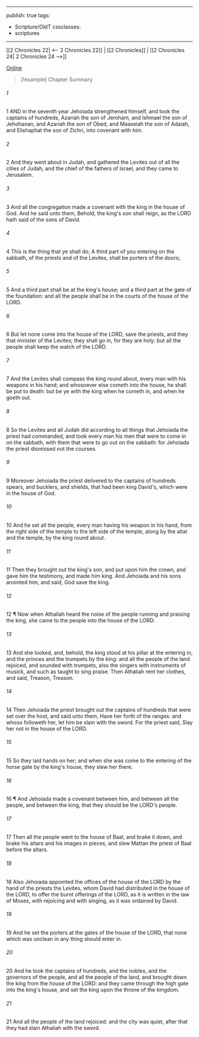 

---
publish: true
tags:
  - Scripture/OldT
cssclasses:
  - scriptures
---
[[2 Chronicles 22| <-- 2 Chronicles 22]] | [[2 Chronicles]] | [[2 Chronicles 24| 2 Chronicles 24 -->]]

[Online](https://churchofjesuschrist.org/study/scriptures/ot/2-chr/23?lang=eng)

>[!example] Chapter Summary
>
###### 1
1 AND in the seventh year Jehoiada strengthened himself, and took the captains of hundreds, Azariah the son of Jeroham, and Ishmael the son of Jehohanan, and Azariah the son of Obed, and Maaseiah the son of Adaiah, and Elishaphat the son of Zichri, into covenant with him.
###### 2
2 And they went about in Judah, and gathered the Levites out of all the cities of Judah, and the chief of the fathers of Israel, and they came to Jerusalem.
###### 3
3 And all the congregation made a covenant with the king in the house of God.  And he said unto them, Behold, the king's son shall reign, as the LORD hath said of the sons of David.
###### 4
4 This is the thing that ye shall do; A third part of you entering on the sabbath, of the priests and of the Levites, shall be porters of the doors;
###### 5
5 And a third part shall be at the king's house; and a third part at the gate of the foundation: and all the people shall be in the courts of the house of the LORD.
###### 6
6 But let none come into the house of the LORD, save the priests, and they that minister of the Levites; they shall go in, for they are holy: but all the people shall keep the watch of the LORD.
###### 7
7 And the Levites shall compass the king round about, every man with his weapons in his hand; and whosoever else cometh into the house, he shall be put to death: but be ye with the king when he cometh in, and when he goeth out.
###### 8
8 So the Levites and all Judah did according to all things that Jehoiada the priest had commanded, and took every man his men that were to come in on the sabbath, with them that were to go out on the sabbath: for Jehoiada the priest dismissed not the courses.
###### 9
9 Moreover Jehoiada the priest delivered to the captains of hundreds spears, and bucklers, and shields, that had been king David's, which were in the house of God.
###### 10
10 And he set all the people, every man having his weapon in his hand, from the right side of the temple to the left side of the temple, along by the altar and the temple, by the king round about.
###### 11
11 Then they brought out the king's son, and put upon him the crown, and gave him the testimony, and made him king.  And Jehoiada and his sons anointed him, and said, God save the king.
###### 12
12 ¶ Now when Athaliah heard the noise of the people running and praising the king, she came to the people into the house of the LORD:
###### 13
13 And she looked, and, behold, the king stood at his pillar at the entering in, and the princes and the trumpets by the king: and all the people of the land rejoiced, and sounded with trumpets, also the singers with instruments of musick, and such as taught to sing praise.  Then Athaliah rent her clothes, and said, Treason, Treason.
###### 14
14 Then Jehoiada the priest brought out the captains of hundreds that were set over the host, and said unto them, Have her forth of the ranges: and whoso followeth her, let him be slain with the sword.  For the priest said, Slay her not in the house of the LORD.
###### 15
15 So they laid hands on her; and when she was come to the entering of the horse gate by the king's house, they slew her there.
###### 16
16 ¶ And Jehoiada made a covenant between him, and between all the people, and between the king, that they should be the LORD's people.
###### 17
17 Then all the people went to the house of Baal, and brake it down, and brake his altars and his images in pieces, and slew Mattan the priest of Baal before the altars.
###### 18
18 Also Jehoiada appointed the offices of the house of the LORD by the hand of the priests the Levites, whom David had distributed in the house of the LORD, to offer the burnt offerings of the LORD, as it is written in the law of Moses, with rejoicing and with singing, as it was ordained by David.
###### 19
19 And he set the porters at the gates of the house of the LORD, that none which was unclean in any thing should enter in.
###### 20
20 And he took the captains of hundreds, and the nobles, and the governors of the people, and all the people of the land, and brought down the king from the house of the LORD: and they came through the high gate into the king's house, and set the king upon the throne of the kingdom.
###### 21
21 And all the people of the land rejoiced: and the city was quiet, after that they had slain Athaliah with the sword.



